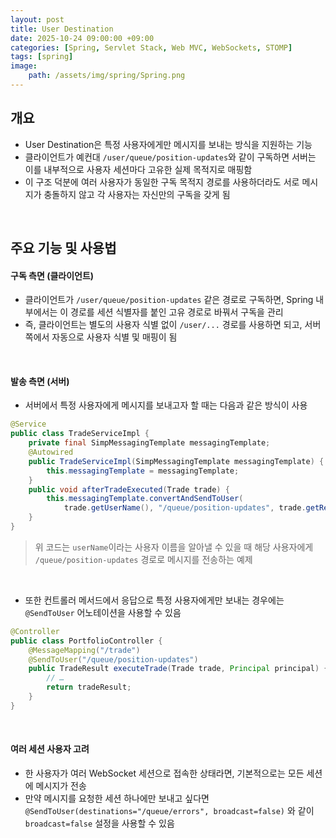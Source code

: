 ```yaml
---
layout: post
title: User Destination
date: 2025-10-24 09:00:00 +09:00
categories: [Spring, Servlet Stack, Web MVC, WebSockets, STOMP]
tags: [spring]
image:
    path: /assets/img/spring/Spring.png
---
```



## 개요 

- User Destination은 특정 사용자에게만 메시지를 보내는 방식을 지원하는 기능
- 클라이언트가 예컨대 `/user/queue/position-updates`와 같이 구독하면 서버는 이를 내부적으로 사용자 세션마다 고유한 실제 목적지로 매핑함
- 이 구조 덕분에 여러 사용자가 동일한 구독 목적지 경로를 사용하더라도 서로 메시지가 충돌하지 않고 각 사용자는 자신만의 구독을 갖게 됨

<br>

## 주요 기능 및 사용법

#### 구독 측면 (클라이언트)

- 클라이언트가 `/user/queue/position-updates` 같은 경로로 구독하면, Spring 내부에서는 이 경로를 세션 식별자를 붙인 고유 경로로 바꿔서 구독을 관리
- 즉, 클라이언트는 별도의 사용자 식별 없이 `/user/...` 경로를 사용하면 되고, 서버 쪽에서 자동으로 사용자 식별 및 매핑이 됨

<br>

#### 발송 측면 (서버)

- 서버에서 특정 사용자에게 메시지를 보내고자 할 때는 다음과 같은 방식이 사용

```java
@Service
public class TradeServiceImpl {
    private final SimpMessagingTemplate messagingTemplate;
    @Autowired
    public TradeServiceImpl(SimpMessagingTemplate messagingTemplate) {
        this.messagingTemplate = messagingTemplate;
    }
    public void afterTradeExecuted(Trade trade) {
        this.messagingTemplate.convertAndSendToUser(
            trade.getUserName(), "/queue/position-updates", trade.getResult());
    }
}
```

> 위 코드는 `userName`이라는 사용자 이름을 알아낼 수 있을 때 해당 사용자에게 `/queue/position-updates` 경로로 메시지를 전송하는 예제

<br>

- 또한 컨트롤러 메서드에서 응답으로 특정 사용자에게만 보내는 경우에는 `@SendToUser` 어노테이션을 사용할 수 있음

```java
@Controller
public class PortfolioController {
    @MessageMapping("/trade")
    @SendToUser("/queue/position-updates")
    public TradeResult executeTrade(Trade trade, Principal principal) {
        // …
        return tradeResult;
    }
}
```

<br>

#### 여러 세션 사용자 고려

- 한 사용자가 여러 WebSocket 세션으로 접속한 상태라면, 기본적으로는 모든 세션에 메시지가 전송
- 만약 메시지를 요청한 세션 하나에만 보내고 싶다면 `@SendToUser(destinations="/queue/errors", broadcast=false)` 와 같이 `broadcast=false` 설정을 사용할 수 있음